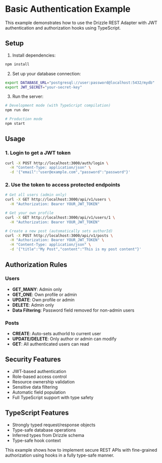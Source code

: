 # Basic Authentication Example

This example demonstrates how to use the Drizzle REST Adapter with JWT authentication and authorization hooks using TypeScript.

## Setup

1. Install dependencies:
```bash
npm install
```

2. Set up your database connection:
```bash
export DATABASE_URL="postgresql://user:password@localhost:5432/mydb"
export JWT_SECRET="your-secret-key"
```

3. Run the server:
```bash
# Development mode (with TypeScript compilation)
npm run dev

# Production mode
npm start
```

## Usage

### 1. Login to get a JWT token
```bash
curl -X POST http://localhost:3000/auth/login \
  -H "Content-Type: application/json" \
  -d '{"email":"user@example.com","password":"password"}'
```

### 2. Use the token to access protected endpoints
```bash
# Get all users (admin only)
curl -X GET http://localhost:3000/api/v1/users \
  -H "Authorization: Bearer YOUR_JWT_TOKEN"

# Get your own profile
curl -X GET http://localhost:3000/api/v1/users/1 \
  -H "Authorization: Bearer YOUR_JWT_TOKEN"

# Create a new post (automatically sets authorId)
curl -X POST http://localhost:3000/api/v1/posts \
  -H "Authorization: Bearer YOUR_JWT_TOKEN" \
  -H "Content-Type: application/json" \
  -d '{"title":"My Post","content":"This is my post content"}'
```

## Authorization Rules

### Users
- **GET_MANY**: Admin only
- **GET_ONE**: Own profile or admin
- **UPDATE**: Own profile or admin
- **DELETE**: Admin only
- **Data Filtering**: Password field removed for non-admin users

### Posts
- **CREATE**: Auto-sets authorId to current user
- **UPDATE/DELETE**: Only author or admin can modify
- **GET**: All authenticated users can read

## Security Features

- JWT-based authentication
- Role-based access control
- Resource ownership validation
- Sensitive data filtering
- Automatic field population
- Full TypeScript support with type safety

## TypeScript Features

- Strongly typed request/response objects
- Type-safe database operations
- Inferred types from Drizzle schema
- Type-safe hook context

This example shows how to implement secure REST APIs with fine-grained authorization using hooks in a fully type-safe manner.
